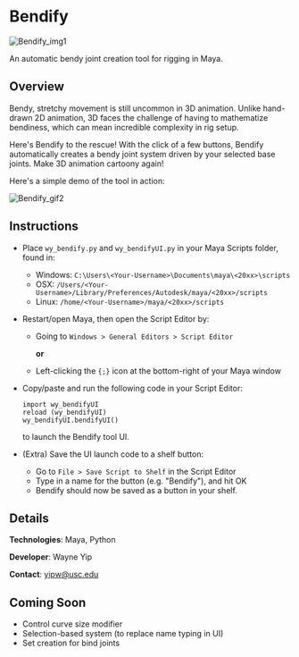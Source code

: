 # Bendify
![Bendify_img1](https://i.imgur.com/XK3heOD.png)

An automatic bendy joint creation tool for rigging in Maya.

## Overview
Bendy, stretchy movement is still uncommon in 3D animation. Unlike hand-drawn 2D animation, 3D faces the challenge of having to mathematize bendiness, which can mean incredible complexity in rig setup.

Here's Bendify to the rescue! With the click of a few buttons, Bendify automatically creates a bendy joint system driven by your selected base joints. Make 3D animation cartoony again!

Here's a simple demo of the tool in action:

![Bendify_gif2](https://i.imgur.com/x36FFWO.gif)

## Instructions

- Place `wy_bendify.py` and `wy_bendifyUI.py` in your Maya Scripts folder, found in:
    - Windows: `C:\Users\<Your-Username>\Documents\maya\<20xx>\scripts`
    - OSX: `/Users/<Your-Username>/Library/Preferences/Autodesk/maya/<20xx>/scripts`
    - Linux: `/home/<Your-Username>/maya/<20xx>/scripts`
- Restart/open Maya, then open the Script Editor by:
	- Going to `Windows > General Editors > Script Editor`

		**or**
	- Left-clicking the `{;}` icon at the bottom-right of your Maya window
- Copy/paste and run the following code in your Script Editor:

	```
	import wy_bendifyUI
	reload (wy_bendifyUI)
	wy_bendifyUI.bendifyUI()
	```
	to launch the Bendify tool UI.

- (Extra) Save the UI launch code to a shelf button:
	- Go to `File > Save Script to Shelf` in the Script Editor
	- Type in a name for the button (e.g. "Bendify"), and hit OK
	- Bendify should now be saved as a button in your shelf.

## Details

**Technologies**: Maya, Python

**Developer**: Wayne Yip

**Contact**: yipw@usc.edu

## Coming Soon

- Control curve size modifier
- Selection-based system (to replace name typing in UI)
- Set creation for bind joints
